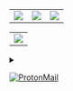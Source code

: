 <table border="0" cellspacing="0" cellpadding="0" align="center">
  <tr border="0">
    <td border="0">
      <a href="https://github.com/darko5r">  
        <img align="center" src="https://github-readme-stats.vercel.app/api?username=darko5r&theme=transparent&show_icons=true&hide_border=true&text_bold=true&card_width=200" /> 
      </a> 
    </td>
    <td>
      <a href="https://github.com/darko5r">  
        <img src="https://github-readme-streak-stats.herokuapp.com?user=darko5r&theme=tokyonight&background=FFFFFF00&hide_border=true&text_bold=true&card_width=100"/> 
      </a>  
    </td>
    <td>
      <a href="https://github.com/darko5r/darko5r.github.io">  
        <img align="center" src="https://github-readme-stats.vercel.app/api/pin/?username=darko5r&repo=darko5r.github.io&theme=transparent&hide_border=true" /> 
      </a>
    </td>
  </tr>
</table>

<table align="center">
  <tr>
    <td>
      <a href="https://github.com/darko5r/darko5r"> 
        <img align="center" src="https://github-readme-stats.vercel.app/api/top-langs/?username=darko5r&layout=compact&theme=transparent&hide_border=true&text_bold=true&card_width=280" /> 
      </a>
    </td>
  </tr>
</table>

<details>
  <summary>

  </summary>

lock Add ProtonMail badge

</details>

[![ProtonMail](https://img.shields.io/badge/Email%20service-ProtonMail-informational?style=flat-square&color=8B89CC&logo=protonmail&logoColor=white)](https://protonmail.com/)
